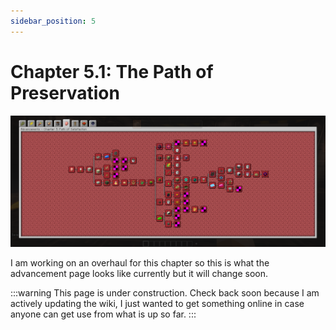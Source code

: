 ```yaml
---
sidebar_position: 5
---
```


# Chapter 5.1: The Path of Preservation

![Chapter 5.1 Advancement Page](./img/chapter_5_1.png)

I am working on an overhaul for this chapter so this is what the advancement page looks like currently but it will change soon.

:::warning
This page is under construction. Check back soon because I am actively updating the wiki, I just wanted to get something online in case anyone can get use from what is up so far.
:::
